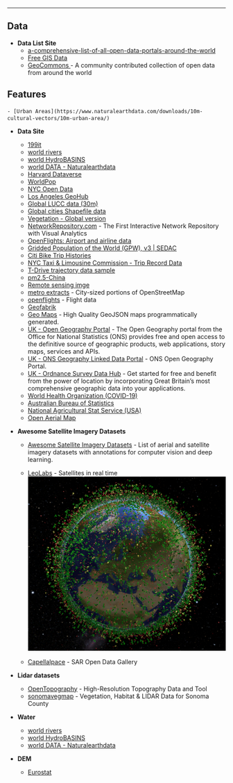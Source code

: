 ----
## Data
- **Data List Site**
    - [a-comprehensive-list-of-all-open-data-portals-around-the-world](https://www.opendatasoft.com/a-comprehensive-list-of-all-open-data-portals-around-the-world/)
    - [Free GIS Data](http://freegisdata.rtwilson.com/)
    - [GeoCommons ](http://geocommons.com/) - A community contributed collection of open data from around the world
    
 ## Features
    - [Urban Areas](https://www.naturalearthdata.com/downloads/10m-cultural-vectors/10m-urban-area/)

- **Data Site**
    - [199it](http://hao.199it.com/)
    - [world rivers](http://gaia.geosci.unc.edu/rivers/)
    - [world HydroBASINS](https://www.hydrosheds.org/products/hydrobasins)
    - [world DATA - Naturalearthdata](https://www.naturalearthdata.com/downloads/10m-physical-vectors/)
    - [Harvard Dataverse](https://dataverse.harvard.edu/)
    - [WorldPop](http://www.worldpop.org.uk/)
    - [NYC Open Data](https://nycopendata.socrata.com/)
    - [Los Angeles GeoHub](http://geohub.lacity.org/)
    - [Global LUCC data (30m)](http://data.ess.tsinghua.edu.cn/)
    - [Global cities Shapefile data](http://download.bbbike.org/osm/bbbike/)
    - [Vegetation - Global version](https://globalmaps.github.io/ptc.html)
    - [NetworkRepository.com](http://networkrepository.com/index.php) - The First Interactive Network Repository with Visual Analytics
    - [OpenFlights: Airport and airline data](http://openflights.org/data.html)
    - [Gridded Population of the World (GPW), v3 | SEDAC](http://sedac.ciesin.columbia.edu/data/collection/gpw-v3)
    - [Citi Bike Trip Histories](https://www.citibikenyc.com/system-data)
    - [NYC Taxi & Limousine Commission - Trip Record Data](http://www.nyc.gov/html/tlc/html/about/trip_record_data.shtml)
    - [T-Drive trajectory data sample](http://research.microsoft.com/apps/pubs/default.aspx?id=152883)
    - [pm2.5-China](http://www.pm25.in/)
    - [Remote sensing imge](http://earthexplorer.usgs.gov/)
    - [metro extracts](https://mapzen.com/data/metro-extracts/) - City-sized portions of OpenStreetMap
    - [openflights](https://openflights.org/data.html) - Flight data
    - [Geofabrik](http://download.geofabrik.de/)
    - [Geo Maps](https://github.com/simonepri/geo-maps) - High Quality GeoJSON maps programmatically generated.
    - [UK - Open Geography Portal](https://geoportal.statistics.gov.uk/) - The Open Geography portal from the Office for National Statistics (ONS) provides free and open access to the definitive source of geographic products, web applications, story maps, services and APIs.
    - [UK - ONS Geography Linked Data Portal](https://statistics.data.gov.uk/home) - ONS Open Geography Portal.
    - [UK - Ordnance Survey Data Hub](https://osdatahub.os.uk/) - Get started for free and benefit from the power of location by incorporating Great Britain’s most comprehensive geographic data into your applications.
    - [World Health Organization (COVID-19)](https://covid19.who.int/data)
    - [Australian Bureau of Statistics](https://www.abs.gov.au/)
    - [National Agricultural Stat Service (USA)](https://nassgeodata.gmu.edu/CropScape/)
    - [Open Aerial Map](https://openaerialmap.org/)

- **Awesome Satellite Imagery Datasets**
    - [Awesome Satellite Imagery Datasets](https://github.com/SergeyShchus/awesome-satellite-imagery-datasets#awesome-satellite-imagery-datasets-) - List of aerial and satellite imagery datasets with annotations for computer vision and deep learning.
    - [LeoLabs](https://platform.leolabs.space/visualizations/leo) - Satellites in real time
![LeoLabs](https://github.com/SergeyShchus/OSM/blob/main/poster/earth_satellites.png?raw=true)

    - [СapellaІpace](https://www.capellaspace.com/gallery/) - SAR Open Data Gallery

- **Lidar datasets**
    - [OpenTopography](https://portal.opentopography.org/datasetMetadata?otCollectionID=OT.092014.2871.1) - High-Resolution Topography Data and Tool
    - [sonomavegmap](https://sonomavegmap.org/) - Vegetation, Habitat & LIDAR Data for Sonoma County



- **Water**
    - [world rivers](http://gaia.geosci.unc.edu/rivers/)
    - [world HydroBASINS](https://www.hydrosheds.org/products/hydrobasins)
    - [world DATA - Naturalearthdata](https://www.naturalearthdata.com/downloads/10m-physical-vectors/)
    
    
- **DEM**
    - [Eurostat](https://ec.europa.eu/eurostat/web/gisco/geodata/reference-data/elevation/copernicus-dem/elevation)
